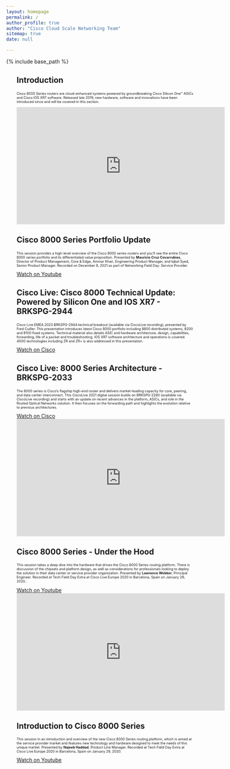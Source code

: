 ```yaml
---
layout: homepage
permalink: /
author_profile: true
author: "Cisco Cloud Scale Networking Team"
sitemap: true
date: null

---
```


{% include base_path %}

<!-- introduction -->
<div class="feature_wrapper">
    <div class="feature__item--center">
        <div class="archive__item" style="margin-left: 2em;">
        <div class="archive__item-body">
            <h2 class="archive_item-body">Introduction</h2>
            <div class="archive__item-excerpt" style="font-size: 0.65em;">
            <p>Cisco 8000 Series routers are cloud-enhanced systems powered by groundbreaking Cisco Silicon One™ ASICs and Cisco IOS XR7 software. Released late 2019, new hardware, software and innovations have been introduced since and will be covered in this section.</p>
            </div>
        </div>
    </div>
</div>

<!-- techfield  -->
<div class="feature_wrapper">
    <div class="feature__item--left">
        <div class="archive__item" style="margin-left: 2em;">
            <div class="archive__item-teaser center" style="display: block; margin-left: auto; margin-right: auto;">
                <iframe width="560" height="315" src="https://www.youtube.com/embed/qsWCNyPU_KQ" frameborder="0"
                allowfullscreen></iframe>
            </div>
        <div class="archive__item-body">
            <h2 class="archive__item-title"><a href="https://www.youtube.com/embed/qsWCNyPU_KQ" target="_blank"></a>
            Cisco 8000 Series Portfolio Update</h2>
            <div class="archive__item-excerpt" style="font-size: 0.65em;">
            <p>This session provides a high-level overview of the Cisco 8000 series routers and you'll see the entire Cisco 8000 series portfolio and its differentiated value proposition. Presented by <b>Mauricio Cruz Covarrubias</b>, Director of Product Management, Core & Edge, Ammar Khan, Engineering Product Manager, and Iqbal Syed, Senior Product Manager. Recorded on December 9, 2021 as part of Networking Field Day: Service Provider.</p>
            </div>
            <a href="https://www.youtube.com/embed/I4cF-VyzwpM" target="_blank"  class="btn btn--large">Watch on Youtube</a>
        </div>
    </div>
</div>

<!-- cisco live -->
<div class="feature_wrapper">
    <div class="feature__item--center">
        <div class="archive__item" style="margin-left: 2em;">
        <div class="archive__item-body">
            <h2 class="archive__item-title"><a href="https://www.ciscolive.com/on-demand/on-demand-library.html?search=cisco%208000#/session/1610554628039001Tso9" target="_blank"></a>
            Cisco Live: Cisco 8000 Technical Update: Powered by Silicon One and IOS XR7 - BRKSPG-2944</h2>
            <div class="archive__item-excerpt" style="font-size: 0.65em;">
            <p> Cisco Live EMEA 2023 BRKSPG-2944 technical breakout (available via CiscoLive recording), presented by Fred Cuiller. This presentation introduces latest Cisco 8000 portfolio including 8800 distributed systems, 8200 and 8100 fixed systems. Technical material also details ASIC and hardware architecture, design, capabilities, forwarding, life of a packet and troubleshooting. IOS XR7 software architecture and operations is covered. 400G technologies including ZR and ZR+ is also addressed in this presentation.</p>
            </div>
            <a href="https://www.ciscolive.com/on-demand/on-demand-library.html?search=BRKSPG-2944#/session/1675722398519001tQ7h" target="_blank"  class="btn btn--large">Watch on Cisco</a>
        </div>
    </div>
</div>
<div class="feature_wrapper">
    <div class="feature__item--center">
        <div class="archive__item" style="margin-left: 2em;">
        <div class="archive__item-body">
            <h2 class="archive__item-title"><a href="https://www.ciscolive.com/on-demand/on-demand-library.html?search=cisco%208000#/session/1610554628039001Tso9" target="_blank"></a>
            Cisco Live: 8000 Series Architecture - BRKSPG-2033</h2>
            <div class="archive__item-excerpt" style="font-size: 0.65em;">
            <p>The 8000 series is Cisco’s flagship high-end router and delivers market-leading capacity for core, peering, and data center interconnect. This CiscoLive 
            2021 digital session builds on BRKSPG-2280 (available via CiscoLive recording) and starts with an update on recent advances in the platform, ASICs, and role in 
            the Routed Optical Networks solution. It then focuses on the forwarding path and highlights the evolution relative to previous architectures.</p>
            </div>
            <a href="https://www.ciscolive.com/on-demand/on-demand-library.html?search=cisco%208000#/session/1610554628039001Tso9" target="_blank"  class="btn btn--large">Watch on Cisco</a>
        </div>
    </div>
</div>

<!-- techfield -->
<div class="feature_wrapper">
    <div class="feature__item--right">
        <div class="archive__item" style="margin-left: 2em;">
            <div class="archive__item-teaser center" style="display: block; margin-left: auto; margin-right: auto;">
                <iframe width="560" height="315" src="https://www.youtube.com/embed/KIGct1QOtdI" frameborder="0"
                allowfullscreen></iframe>
            </div>
        <div class="archive__item-body">
            <h2 class="archive__item-title"><a href="https://www.youtube.com/embed/KIGct1QOtdI" target="_blank"></a>
            Cisco 8000 Series - Under the Hood</h2>
            <div class="archive__item-excerpt" style="font-size: 0.65em;">
            <p>This session takes a deep dive into the hardware that drives the Cisco 8000 Series routing platform. There is discussion of the chipsets and     
                platform design, as well as considerations for professionals looking to deploy the solution in their data center or service provider organization. 
                Presented by <b>Lawrence Wobker</b>, Principal Engineer. Recorded at Tech Field Day Extra at Cisco Live Europe 2020 in Barcelona, Spain on January 29, 2020..</p>
            </div>
            <a href="https://www.youtube.com/embed/KIGct1QOtdI" target="_blank"  class="btn btn--large">Watch on Youtube</a>
        </div>
    </div>
</div>

<!-- techfield -->
<div class="feature_wrapper">
    <div class="feature__item--left">
        <div class="archive__item" style="margin-left: 2em;">
            <div class="archive__item-teaser center" style="display: block; margin-left: auto; margin-right: auto;">
                <iframe width="560" height="315" src="https://www.youtube.com/embed/I4cF-VyzwpM" frameborder="0"
                allowfullscreen></iframe>
            </div>
        <div class="archive__item-body">
            <h2 class="archive__item-title"><a href="https://www.youtube.com/watch/embed/I4cF-VyzwpM" target="_blank"></a>
            Introduction to Cisco 8000 Series</h2>
            <div class="archive__item-excerpt" style="font-size: 0.65em;">
            <p>This session in an introduction and overview of the new Cisco 8000 Series routing platform, which is aimed at the service provider market and   
                features new technology and hardware designed to meet the needs of this unique market. Presented by <b>Najeeb Haddad</b>, Product Line Manager. 
                Recorded at Tech Field Day Extra at Cisco Live Europe 2020 in Barcelona, Spain on January 29, 2020.</p>
            </div>
            <a href="https://www.youtube.com/embed/I4cF-VyzwpM" target="_blank"  class="btn btn--large">Watch on Youtube</a>
        </div>
    </div>
</div>
